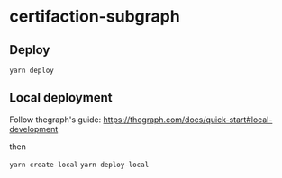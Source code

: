 # certifaction-subgraph

## Deploy

`yarn deploy`

## Local deployment

Follow thegraph's guide: https://thegraph.com/docs/quick-start#local-development

then

`yarn create-local`
`yarn deploy-local`
